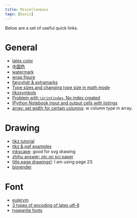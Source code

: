 ```yaml
---
title: Miscellaneous
tags: [basic] 
---
```

Below are a set of useful quick links.
# General
- [latex color](http://latexcolor.com/)
- [中国色](http://zhongguose.com/)
- [watermark](https://tex.stackexchange.com/questions/118939/add-watermark-that-overlays-the-images)
- [wrap figure](https://tex.stackexchange.com/questions/47674/wrapfig-positioning-footer-is-overlapping-figure)
- [fancyhdr & extramarks](http://tug.ctan.org/tex-archive/macros/latex/contrib/fancyhdr/fancyhdr.pdf)
- [Type sizes and changing type size in math mode](https://www.stat.berkeley.edu/~paciorek/computingTips/Type_sizes_changing_type_si.html)
- [tikzsymbols](https://ctan.math.washington.edu/tex-archive/graphics/pgf/contrib/tikzsymbols/tikzsymbols.pdf)
- [Problem with `\printindex`. No index created](https://tex.stackexchange.com/questions/275752/problem-with-printindex-no-index-created)
- [IPython Notebook input and output cells with listings](https://tex.stackexchange.com/questions/340700/ipython-notebook-input-and-output-cells-with-listings)
- [array: set width for certain columns](https://tex.stackexchange.com/a/340000): w column type in array.

# Drawing
- [tikz tutorial](https://www3.nd.edu/~kogge/courses/cse30151-fa17/Public/other/tikz_tutorial.pdf)
- [tikz & pgf examples](https://texample.net/tikz/examples/all/)
- [inkscape](https://inkscape.org/doc/tutorials/basic/tutorial-basic.html): good for svg drawing
- [zhihu answer: pic on sci paper](https://www.zhihu.com/question/27474094/answer/1746489710)
- [title page drawings!](https://muug.ca/mirror/ctan/info/latex-samples/TitlePages/titlepages.pdf): I am using page 23.
- [biorender](https://biorender.com/)

# Font
- [eulervm](http://ftp.riken.jp/tex-archive/fonts/eulervm/doc/latex/eulervm/eulervm.pdf)
- [3 types of encoding of latex utf-8](https://www.cnblogs.com/dezheng/p/3874434.html)
- [typewrite fonts](https://tug.org/FontCatalogue/typewriterfonts.html)

